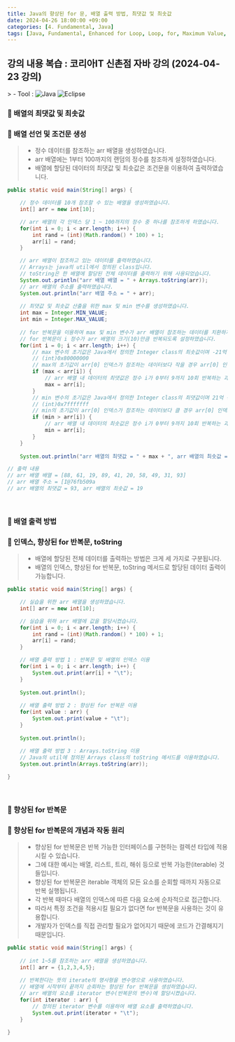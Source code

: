 ```yaml
---
title: Java의 향상된 for 문, 배열 출력 방법, 최댓값 및 최솟값
date: 2024-04-26 18:00:00 +09:00
categories: [4. Fundamental, Java]
tags: [Java, Fundamental, Enhanced for Loop, Loop, for, Maximum Value, Minimum Value, Duplicate Check]
---
```


<!-- 2024-04-26 글 작성 시작; 2099-01-01 페이지 호출 완료 -->
<h2>강의 내용 복습 : 코리아IT 신촌점 자바 강의 (2024-04-23 강의)</h2>
> - Tool :  
<img alt="Java" src="https://img.shields.io/badge/-Java-007396?style=flat-square&logo=java&logoColor=white" />
<img alt="Eclipse" src="https://img.shields.io/badge/-Eclipse-2C2255?style=flat-square&logo=eclipse&logoColor=white" />

<br>

### 🔔 배열의 최댓값 및 최솟값
### 📌 배열 선언 및 조건문 생성
> - 정수 데이터를 참조하는 arr 배열을 생성하였습니다.
> - arr 배열에는 1부터 100까지의 랜덤의 정수를 참조하게 설정하였습니다.
> - 배열에 할당된 데이터의 최댓값 및 최솟값은 조건문을 이용하여 출력하였습니다.

``` java
public static void main(String[] args) {

    // 정수 데이터를 10개 참조할 수 있는 배열을 생성하였습니다.
    int[] arr = new int[10];

    // arr 배열의 각 인덱스 당 1 ~ 100까지의 정수 중 하나를 참조하게 하였습니다.
    for(int i = 0; i < arr.length; i++) {
        int rand = (int)(Math.random() * 100) + 1;
        arr[i] = rand;
    }

    // arr 배열이 참조하고 있는 데이터를 출력하였습니다.
    // Arrays는 java의 util에서 정의된 class입니다.
    // toString은 한 배열에 할당된 전체 데이터를 출력하기 위해 사용되었습니다.
    System.out.println("arr 배열 배열 = " + Arrays.toString(arr));
    // arr 배열의 주소를 출력하였습니다.
    System.out.println("arr 배열 주소 = " + arr);
    
    // 최댓값 및 최솟값 산출을 위한 max 및 min 변수를 생성하였습니다.
    int max = Integer.MIN_VALUE;
    int min = Integer.MAX_VALUE;
    
    // for 반복문을 이용하여 max 및 min 변수가 arr 배열이 참조하는 데이터를 치환하게 설정하였습니다.
    // for 반복문이 i 정수가 arr 배열의 크기(10)만큼 반복되도록 설정하였습니다.
    for(int i = 0; i < arr.length; i++) {
        // max 변수의 초기값은 Java에서 정의한 Integer class의 최솟값이며 -21억 정도입니다.
        // (int)0x80000000
        // max의 초기값이 arr[0] 인덱스가 참조하는 데이터보다 작을 경우 arr[0] 인덱스가 참조하는 데이터를 max 변수가 참조하도록 설정하였습니다.
        if (max < arr[i]) {
            // arr 배열 내 데이터의 최댓값은 정수 i가 0부터 9까지 10회 반복하는 과정에서 arr 배열에 할당된 데이터 중 최종적으로 max 변수에 할당된 데이터입니다.
            max = arr[i];
        }
        // min 변수의 초기값은 Java에서 정의한 Integer class의 최댓값이며 21억 정도입니다.
        // (int)0x7fffffff
        // min의 초기값이 arr[0] 인덱스가 참조하는 데이터보다 클 경우 arr[0] 인덱스가 참조하는 데이터를 min 변수가 참조하도록 설정하였습니다.
        if (min > arr[i]) {
            // arr 배열 내 데이터의 최솟값은 정수 i가 0부터 9까지 10회 반복하는 과정에서 arr 배열에 할당된 데이터 중 최종적으로 min 변수에 할당된 데이터입니다.
            min = arr[i];
        }
    }
    
    System.out.println("arr 배열의 최댓값 = " + max + ", arr 배열의 최솟값 = " + min);

// 출력 내용
// arr 배열 배열 = [88, 61, 19, 89, 41, 20, 58, 49, 31, 93]
// arr 배열 주소 = [I@76fb509a
// arr 배열의 최댓값 = 93, arr 배열의 최솟값 = 19
```

<br>

### 🔔 배열 출력 방법
### 📌 인덱스, 향상된 for 반복문, toString
> - 배열에 할당된 전체 데이터를 출력하는 방법은 크게 세 가지로 구분됩니다.
> - 배열의 인덱스, 향상된 for 반복문, toString 메서드로 할당된 데이터 출력이 가능합니다.

``` java
public static void main(String[] args) {

    // 실습을 위한 arr 배열을 생성하였습니다.
    int[] arr = new int[10];

    // 실습을 위하 arr 배열에 값을 할당시켰습니다.
    for(int i = 0; i < arr.length; i++) {
        int rand = (int)(Math.random() * 100) + 1;
        arr[i] = rand;
    }

    // 배열 출력 방법 1 : 반복문 및 배열의 인덱스 이용
    for(int i = 0; i < arr.length; i++) {
        System.out.print(arr[i] + "\t");
    }
    
    System.out.println();
    
    // 배열 출력 방법 2 : 향상된 for 반복문 이용
    for(int value : arr) {
        System.out.print(value + "\t");
    }
    
    System.out.println();
    
    // 배열 출력 방법 3 : Arrays.toString 이용
    // Java의 util에 정의된 Arrays class의 toString 메서드를 이용하였습니다.
    System.out.println(Arrays.toString(arr));

}
```

<br>

### 🔔 향상된 for 반복문
### 📌 향상된 for 반복문의 개념과 작동 원리
> - 향상된 for 반복문은 반복 가능한 인터페이스를 구현하는 컬렉션 타입에 적용시킬 수 있습니다.
> - 그에 대한 예시는 배열, 리스트, 트리, 해쉬 등으로 반복 가능한(iterable) 것들입니다.
> - 향상된 for 반복문은 iterable 객체의 모든 요소를 순회할 때까지 자동으로 반복 실행됩니다.
> - 각 반복 때마다 배열의 인덱스에 따른 다음 요소에 순차적으로 접근합니다.
> - 따라서 특정 조건을 적용시킬 필요가 없다면 for 반복문을 사용하는 것이 유용합니다.
> - 개발자가 인덱스를 직접 관리할 필요가 없어지기 때문에 코드가 간결해지기 때문입니다.

``` java
public static void main(String[] args) {
    
    // int 1~5를 참조하는 arr 배열을 생성하였습니다.
    int[] arr = {1,2,3,4,5};
    
    // 반복한다는 뜻의 iterate의 명사형을 변수명으로 사용하였습니다.
    // 배열에 시작부터 끝까지 순회하는 향상된 for 반복문을 생성하였습니다.
    // arr 배열의 요소를 iterator 변수(반복문의 변수)에 할당시켰습니다.
    for(int iterator : arr) {
        // 정의된 iterator 변수를 이용하여 배열 요소를 출력하였습니다.
        System.out.print(iterator + "\t");
    }
    
}
```

<br>
<br>
<br>
